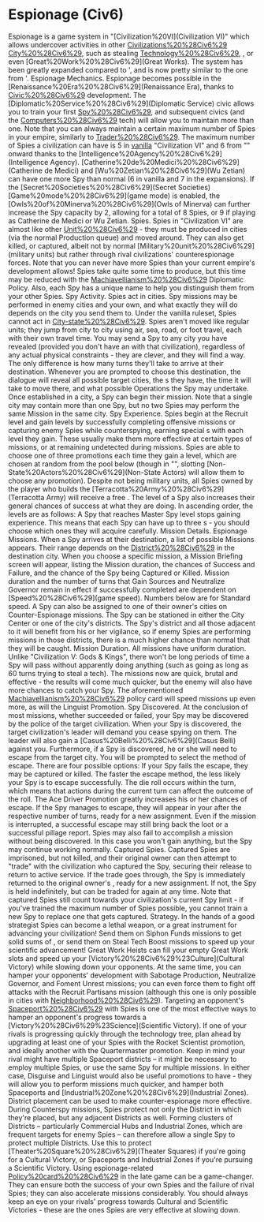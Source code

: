# Espionage (Civ6)

Espionage is a game system in "[Civilization%20VI](Civilization VI)" which allows undercover activities in other [Civilizations%20%28Civ6%29](civilizations') [City%20%28Civ6%29](cities), such as stealing [Technology%20%28Civ6%29](technologies), , or even [Great%20Work%20%28Civ6%29](Great Works). The system has been greatly expanded compared to ', and is now pretty similar to the one from '.
Espionage Mechanics.
Espionage becomes possible in the [Renaissance%20Era%20%28Civ6%29](Renaissance Era), thanks to [Civic%20%28Civ6%29](civic) development. The [Diplomatic%20Service%20%28Civ6%29](Diplomatic Service) civic allows you to train your first [Spy%20%28Civ6%29](Spy), and subsequent civics (and the [Computers%20%28Civ6%29](Computers) tech) will allow you to maintain more than one. Note that you can always maintain a certain maximum number of Spies in your empire, similarly to [Trader%20%28Civ6%29](Traders). The maximum number of Spies a civilization can have is 5 in [vanilla](vanilla) "Civilization VI" and 6 from "" onward thanks to the [Intelligence%20Agency%20%28Civ6%29](Intelligence Agency). [Catherine%20de%20Medici%20%28Civ6%29](Catherine de Medici) and [Wu%20Zetian%20%28Civ6%29](Wu Zetian) can have one more Spy than normal (6 in vanilla and 7 in the expansions). If the [Secret%20Societies%20%28Civ6%29](Secret Societies) [Game%20mode%20%28Civ6%29](game mode) is enabled, the [Owls%20of%20Minerva%20%28Civ6%29](Owls of Minerva) can further increase the Spy capacity by 2, allowing for a total of 8 Spies, or 9 if playing as Catherine de Medici or Wu Zetian.
Spies.
Spies in "Civilization VI" are almost like other [Unit%20%28Civ6%29](units) - they must be produced in cities (via the normal Production queue) and moved around. They can also get killed, or captured, albeit not by normal [Military%20unit%20%28Civ6%29](military units) but rather through rival civilizations' counterespionage forces. Note that you can never have more Spies than your current empire's development allows!
Spies take quite some time to produce, but this time may be reduced with the [Machiavellianism%20%28Civ6%29](Machiavellianism) Diplomatic Policy. Also, each Spy has a unique name to help you distinguish them from your other Spies.
Spy Activity.
Spies act in cities. Spy missions may be performed in enemy cities and your own, and what exactly they will do depends on the city you send them to. Under the vanilla ruleset, Spies cannot act in [City-state%20%28Civ6%29](city-states).
Spies aren't moved like regular units; they jump from city to city using air, sea, road, or foot travel, each with their own travel time. You may send a Spy to any city you have revealed (provided you don't have an with that civilization), regardless of any actual physical constraints - they are clever, and they will find a way. The only difference is how many turns they'll take to arrive at their destination. Whenever you are prompted to choose this destination, the dialogue will reveal all possible target cities, the s they have, the time it will take to move there, and what possible Operations the Spy may undertake. Once established in a city, a Spy can begin their mission. Note that a single city may contain more than one Spy, but no two Spies may perform the same Mission in the same city.
Spy Experience.
Spies begin at the Recruit level and gain levels by successfully completing offensive missions or capturing enemy Spies while counterspying, earning special s with each level they gain. These usually make them more effective at certain types of missions, or at remaining undetected during missions. Spies are able to choose one of three promotions each time they gain a level, which are chosen at random from the pool below (though in "", slotting [Non-State%20Actors%20%28Civ6%29](Non-State Actors) will allow them to choose any promotion).
Despite not being military units, all Spies owned by the player who builds the [Terracotta%20Army%20%28Civ6%29](Terracotta Army) will receive a free .
The level of a Spy also increases their general chances of success at what they are doing. In ascending order, the levels are as follows:
A Spy that reaches Master Spy level stops gaining experience. This means that each Spy can have up to three s - you should choose which ones they will acquire carefully.
Mission Details.
Espionage Missions.
When a Spy arrives at their destination, a list of possible Missions appears. Their range depends on the [District%20%28Civ6%29](Districts) in the destination city. When you choose a specific mission, a Mission Briefing screen will appear, listing the Mission duration, the chances of Success and Failure, and the chance of the Spy being Captured or Killed.
Mission duration and the number of turns that Gain Sources and Neutralize Governor remain in effect if successfully completed are dependent on [Speed%20%28Civ6%29](game speed). Numbers below are for Standard speed.
A Spy can also be assigned to one of their owner's cities on Counter-Espionage missions. The Spy can be stationed in either the City Center or one of the city's districts. The Spy's district and all those adjacent to it will benefit from his or her vigilance, so if enemy Spies are performing missions in those districts, there is a much higher chance than normal that they will be caught.
Mission Duration.
All missions have uniform duration. Unlike "Civilization V: Gods &amp; Kings", there won't be long periods of time a Spy will pass without apparently doing anything (such as going as long as 60 turns trying to steal a tech). The missions now are quick, brutal and effective - the results will come much quicker, but the enemy will also have more chances to catch your Spy. The aforementioned [Machiavellianism%20%28Civ6%29](Machiavellianism) policy card will speed missions up even more, as will the Linguist Promotion.
Spy Discovered.
At the conclusion of most missions, whether succeeded or failed, your Spy may be discovered by the police of the target civilization. When your Spy is discovered, the target civilization's leader will demand you cease spying on them. The leader will also gain a [Casus%20Belli%20%28Civ6%29](Casus Belli) against you.
Furthermore, if a Spy is discovered, he or she will need to escape from the target city. You will be prompted to select the method of escape. There are four possible options:
If your Spy fails the escape, they may be captured or killed. The faster the escape method, the less likely your Spy is to escape successfully. The die roll occurs within the turn, which means that actions during the current turn can affect the outcome of the roll. The Ace Driver Promotion greatly increases his or her chances of escape.
If the Spy manages to escape, they will appear in your after the respective number of turns, ready for a new assignment. Even if the mission is interrupted, a successful escape may still bring back the loot or a successful pillage report.
Spies may also fail to accomplish a mission without being discovered. In this case you won't gain anything, but the Spy may continue working normally.
Captured Spies.
Captured Spies are imprisoned, but not killed, and their original owner can then attempt to "trade" with the civilization who captured the Spy, securing their release to return to active service. If the trade goes through, the Spy is immediately returned to the original owner's , ready for a new assignment. If not, the Spy is held indefinitely, but can be traded for again at any time.
Note that captured Spies still count towards your civilization's current Spy limit - if you've trained the maximum number of Spies possible, you cannot train a new Spy to replace one that gets captured.
Strategy.
In the hands of a good strategist Spies can become a lethal weapon, or a great instrument for advancing your civilization! Send them on Siphon Funds missions to get solid sums of , or send them on Steal Tech Boost missions to speed up your scientific advancement! Great Work Heists can fill your empty Great Work slots and speed up your [Victory%20%28Civ6%29%23Culture](Cultural Victory) while slowing down your opponents.
At the same time, you can hamper your opponents' development with Sabotage Production, Neutralize Governor, and Foment Unrest missions; you can even force them to fight off attacks with the Recruit Partisans mission (although this one is only possible in cities with [Neighborhood%20%28Civ6%29](Neighborhoods)).
Targeting an opponent's [Spaceport%20%28Civ6%29](Spaceports) with Spies is one of the most effective ways to hamper an opponent's progress towards a [Victory%20%28Civ6%29%23Science](Scientific Victory). If one of your rivals is progressing quickly through the technology tree, plan ahead by upgrading at least one of your Spies with the Rocket Scientist promotion, and ideally another with the Quartermaster promotion. Keep in mind your rival might have multiple Spaceport districts – it might be necessary to employ multiple Spies, or use the same Spy for multiple missions. In either case, Disguise and Linguist would also be useful promotions to have - they will allow you to perform missions much quicker, and hamper both Spaceports and [Industrial%20Zone%20%28Civ6%29](Industrial Zones).
District placement can be used to make counter-espionage more effective. During Counterspy missions, Spies protect not only the District in which they're placed, but any adjacent Districts as well. Forming clusters of Districts – particularly Commercial Hubs and Industrial Zones, which are frequent targets for enemy Spies – can therefore allow a single Spy to protect multiple Districts. Use this to protect [Theater%20Square%20%28Civ6%29](Theater Squares) if you're going for a Cultural Victory, or Spaceports and Industrial Zones if you're pursuing a Scientific Victory.
Using espionage-related [Policy%20card%20%28Civ6%29](policies) in the late game can be a game-changer. They can ensure both the success of your own Spies and the failure of rival Spies; they can also accelerate missions considerably. You should always keep an eye on your rivals' progress towards Cultural and Scientific Victories - these are the ones Spies are very effective at slowing down.